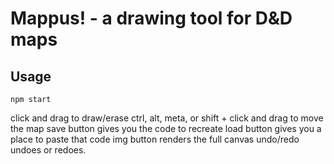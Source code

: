 # Mappus! - a drawing tool for D&D maps

## Usage

`npm start`

click and drag to draw/erase
ctrl, alt, meta, or shift + click and drag to move the map
save button gives you the code to recreate
load button gives you a place to paste that code
img button renders the full canvas
undo/redo undoes or redoes.